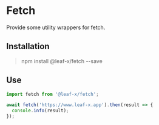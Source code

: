 # Fetch

Provide some utility wrappers for fetch.

## Installation

> npm install @leaf-x/fetch --save

## Use

```typescript
import fetch from '@leaf-x/fetch';

await fetch('https://www.leaf-x.app').then(result => {
  console.info(result);
});
```
